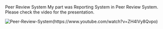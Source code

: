 Peer Review System
My part was Reporting System in Peer Review System. Please check the video for the presentation.

![Peer-Review-System]([https://img.youtube.com/vi/YZH4lVy8Qvpo](https://user-images.githubusercontent.com/84678151/201978331-00d005ab-d91e-4fe7-bbbd-b0a2a3b43a0a.png))(https://www.youtube.com/watch?v=ZH4lVy8Qvpo)
